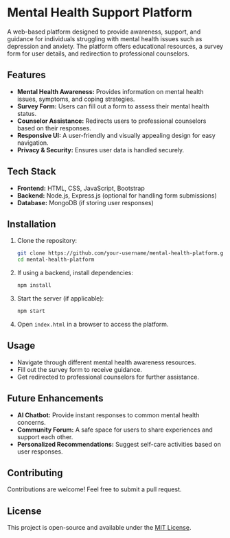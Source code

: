 # Mental Health Support Platform

A web-based platform designed to provide awareness, support, and guidance for individuals struggling with mental health issues such as depression and anxiety. The platform offers educational resources, a survey form for user details, and redirection to professional counselors.

## Features

- **Mental Health Awareness:** Provides information on mental health issues, symptoms, and coping strategies.
- **Survey Form:** Users can fill out a form to assess their mental health status.
- **Counselor Assistance:** Redirects users to professional counselors based on their responses.
- **Responsive UI:** A user-friendly and visually appealing design for easy navigation.
- **Privacy & Security:** Ensures user data is handled securely.

## Tech Stack

- **Frontend:** HTML, CSS, JavaScript, Bootstrap  
- **Backend:** Node.js, Express.js (optional for handling form submissions)  
- **Database:** MongoDB (if storing user responses)  

## Installation

1. Clone the repository:

   ```sh
   git clone https://github.com/your-username/mental-health-platform.git
   cd mental-health-platform
   ```

2. If using a backend, install dependencies:

   ```sh
   npm install
   ```

3. Start the server (if applicable):

   ```sh
   npm start
   ```

4. Open `index.html` in a browser to access the platform.

## Usage

- Navigate through different mental health awareness resources.
- Fill out the survey form to receive guidance.
- Get redirected to professional counselors for further assistance.

## Future Enhancements

- **AI Chatbot:** Provide instant responses to common mental health concerns.
- **Community Forum:** A safe space for users to share experiences and support each other.
- **Personalized Recommendations:** Suggest self-care activities based on user responses.

## Contributing

Contributions are welcome! Feel free to submit a pull request.

## License

This project is open-source and available under the [MIT License](LICENSE).
